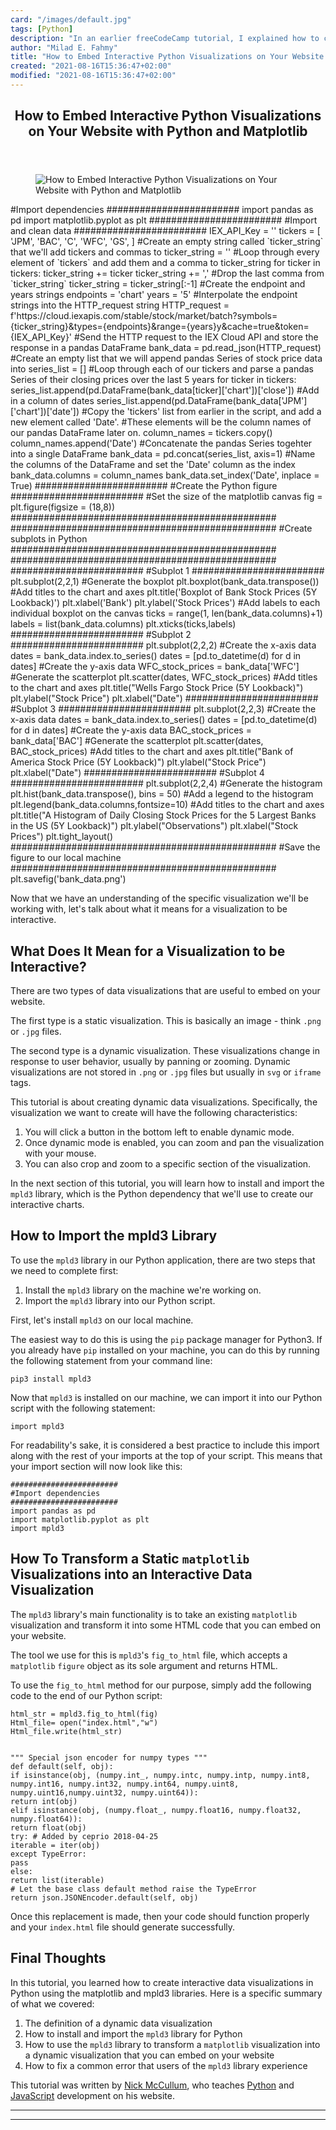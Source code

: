```yaml
---
card: "/images/default.jpg"
tags: [Python]
description: "In an earlier freeCodeCamp tutorial, I explained how to creat"
author: "Milad E. Fahmy"
title: "How to Embed Interactive Python Visualizations on Your Website with Python and Matplotlib"
created: "2021-08-16T15:36:47+02:00"
modified: "2021-08-16T15:36:47+02:00"
---
```

<div class="site-wrapper">
<main id="site-main" class="site-main outer">
<div class="inner">
<article class="post-full post tag-python tag-data-science tag-data-visualization ">
<header class="post-full-header">
<h1 class="post-full-title">How to Embed Interactive Python Visualizations on Your Website with Python and Matplotlib</h1>
</header>
<figure class="post-full-image">
<picture>
<source media="(max-width: 700px)" sizes="1px" srcset="data:image/gif;base64,R0lGODlhAQABAIAAAAAAAP///yH5BAEAAAAALAAAAAABAAEAAAIBRAA7 1w">
<source media="(min-width: 701px)" sizes="(max-width: 800px) 400px,
(max-width: 1170px) 700px,
1400px" srcset="/news/content/images/size/w300/2020/05/bank_data.png 300w,
/news/content/images/size/w600/2020/05/bank_data.png 600w,
/news/content/images/size/w1000/2020/05/bank_data.png 1000w,
/news/content/images/size/w2000/2020/05/bank_data.png 2000w">
<img onerror="this.style.display='none'" src="/news/content/images/size/w2000/2020/05/bank_data.png" alt="How to Embed Interactive Python Visualizations on Your Website with Python and Matplotlib">
</picture>
</figure>
<section class="post-full-content">
<div class="post-content">
#Import dependencies
########################
import pandas as pd
import matplotlib.pyplot as plt
########################
#Import and clean data
########################
IEX_API_Key = ''
tickers = [
'JPM',
'BAC',
'C',
'WFC',
'GS',
]
#Create an empty string called `ticker_string` that we'll add tickers and commas to
ticker_string = ''
#Loop through every element of `tickers` and add them and a comma to ticker_string
for ticker in tickers:
ticker_string += ticker
ticker_string += ','
#Drop the last comma from `ticker_string`
ticker_string = ticker_string[:-1]
#Create the endpoint and years strings
endpoints = 'chart'
years = '5'
#Interpolate the endpoint strings into the HTTP_request string
HTTP_request = f'https://cloud.iexapis.com/stable/stock/market/batch?symbols={ticker_string}&amp;types={endpoints}&amp;range={years}y&amp;cache=true&amp;token={IEX_API_Key}'
#Send the HTTP request to the IEX Cloud API and store the response in a pandas DataFrame
bank_data = pd.read_json(HTTP_request)
#Create an empty list that we will append pandas Series of stock price data into
series_list = []
#Loop through each of our tickers and parse a pandas Series of their closing prices over the last 5 years
for ticker in tickers:
series_list.append(pd.DataFrame(bank_data[ticker]['chart'])['close'])
#Add in a column of dates
series_list.append(pd.DataFrame(bank_data['JPM']['chart'])['date'])
#Copy the 'tickers' list from earlier in the script, and add a new element called 'Date'.
#These elements will be the column names of our pandas DataFrame later on.
column_names = tickers.copy()
column_names.append('Date')
#Concatenate the pandas Series togehter into a single DataFrame
bank_data = pd.concat(series_list, axis=1)
#Name the columns of the DataFrame and set the 'Date' column as the index
bank_data.columns = column_names
bank_data.set_index('Date', inplace = True)
########################
#Create the Python figure
########################
#Set the size of the matplotlib canvas
fig = plt.figure(figsize = (18,8))
################################################
################################################
#Create subplots in Python
################################################
################################################
########################
#Subplot 1
########################
plt.subplot(2,2,1)
#Generate the boxplot
plt.boxplot(bank_data.transpose())
#Add titles to the chart and axes
plt.title('Boxplot of Bank Stock Prices (5Y Lookback)')
plt.xlabel('Bank')
plt.ylabel('Stock Prices')
#Add labels to each individual boxplot on the canvas
ticks = range(1, len(bank_data.columns)+1)
labels = list(bank_data.columns)
plt.xticks(ticks,labels)
########################
#Subplot 2
########################
plt.subplot(2,2,2)
#Create the x-axis data
dates = bank_data.index.to_series()
dates = [pd.to_datetime(d) for d in dates]
#Create the y-axis data
WFC_stock_prices =  bank_data['WFC']
#Generate the scatterplot
plt.scatter(dates, WFC_stock_prices)
#Add titles to the chart and axes
plt.title("Wells Fargo Stock Price (5Y Lookback)")
plt.ylabel("Stock Price")
plt.xlabel("Date")
########################
#Subplot 3
########################
plt.subplot(2,2,3)
#Create the x-axis data
dates = bank_data.index.to_series()
dates = [pd.to_datetime(d) for d in dates]
#Create the y-axis data
BAC_stock_prices =  bank_data['BAC']
#Generate the scatterplot
plt.scatter(dates, BAC_stock_prices)
#Add titles to the chart and axes
plt.title("Bank of America Stock Price (5Y Lookback)")
plt.ylabel("Stock Price")
plt.xlabel("Date")
########################
#Subplot 4
########################
plt.subplot(2,2,4)
#Generate the histogram
plt.hist(bank_data.transpose(), bins = 50)
#Add a legend to the histogram
plt.legend(bank_data.columns,fontsize=10)
#Add titles to the chart and axes
plt.title("A Histogram of Daily Closing Stock Prices for the 5 Largest Banks in the US (5Y Lookback)")
plt.ylabel("Observations")
plt.xlabel("Stock Prices")
plt.tight_layout()
################################################
#Save the figure to our local machine
################################################
plt.savefig('bank_data.png')</code></pre><p>Now that we have an understanding of the specific visualization we'll be working with, let's talk about what it means for a visualization to be interactive.</p><h2 id="what-does-it-mean-for-a-visualization-to-be-interactive">What Does It Mean for a Visualization to be Interactive?</h2><p>There are two types of data visualizations that are useful to embed on your website.</p><p>The first type is a static visualization. This is basically an image - think <code>.png</code> or <code>.jpg</code> files.</p><p>The second type is a dynamic visualization. These visualizations change in response to user behavior, usually by panning or zooming. Dynamic visualizations are not stored in <code>.png</code> or <code>.jpg</code> files but usually in <code>svg</code> or <code>iframe</code> tags.</p><p>This tutorial is about creating dynamic data visualizations. Specifically, the visualization we want to create will have the following characteristics:</p><ol><li>You will click a button in the bottom left to enable dynamic mode.</li><li>Once dynamic mode is enabled, you can zoom and pan the visualization with your mouse.</li><li>You can also crop and zoom to a specific section of the visualization.</li></ol><p>In the next section of this tutorial, you will learn how to install and import the <code>mpld3</code> library, which is the Python dependency that we'll use to create our interactive charts.</p><h2 id="how-to-import-the-mpld3-library">How to Import the mpld3 Library</h2><p>To use the <code>mpld3</code> library in our Python application, there are two steps that we need to complete first:</p><ol><li>Install the <code>mpld3</code> library on the machine we're working on.</li><li>Import the <code>mpld3</code> library into our Python script.</li></ol><p>First, let's install <code>mpld3</code> on our local machine.</p><p>The easiest way to do this is using the <code>pip</code> package manager for Python3. If you already have <code>pip</code> installed on your machine, you can do this by running the following statement from your command line:</p><pre><code class="language-bash">pip3 install mpld3</code></pre><p>Now that <code>mpld3</code> is installed on our machine, we can import it into our Python script with the following statement:</p><pre><code class="language-python">import mpld3</code></pre><p>For readability's sake, it is considered a best practice to include this import along with the rest of your imports at the top of your script. This means that your import section will now look like this:</p><pre><code class="language-python">########################
#Import dependencies
########################
import pandas as pd
import matplotlib.pyplot as plt
import mpld3</code></pre><h2 id="how-to-transform-a-static-matplotlib-visualizations-into-an-interactive-data-visualization">How To Transform a Static <code>matplotlib</code> Visualizations into an Interactive Data Visualization</h2><p>The <code>mpld3</code> library's main functionality is to take an existing <code>matplotlib</code> visualization and transform it into some HTML code that you can embed on your website.</p><p>The tool we use for this is <code>mpld3</code>'s <code>fig_to_html</code> file, which accepts a <code>matplotlib</code> <code>figure</code> object as its sole argument and returns HTML.</p><p>To use the <code>fig_to_html</code> method for our purpose, simply add the following code to the end of our Python script:</p><pre><code class="language-python">html_str = mpld3.fig_to_html(fig)
Html_file= open("index.html","w")
Html_file.write(html_str)
<style>
</style>
<div id="fig_el9485945779489608822319421"></div>
""" Special json encoder for numpy types """
def default(self, obj):
if isinstance(obj, (numpy.int_, numpy.intc, numpy.intp, numpy.int8,
numpy.int16, numpy.int32, numpy.int64, numpy.uint8,
numpy.uint16,numpy.uint32, numpy.uint64)):
return int(obj)
elif isinstance(obj, (numpy.float_, numpy.float16, numpy.float32,
numpy.float64)):
return float(obj)
try: # Added by ceprio 2018-04-25
iterable = iter(obj)
except TypeError:
pass
else:
return list(iterable)
# Let the base class default method raise the TypeError
return json.JSONEncoder.default(self, obj)</code></pre><p>Once this replacement is made, then your code should function properly and your <code>index.html</code> file should generate successfully. </p><h2 id="final-thoughts">Final Thoughts</h2><p>In this tutorial, you learned how to create interactive data visualizations in Python using the matplotlib and mpld3 libraries. Here is a specific summary of what we covered:</p><ol><li>The definition of a dynamic data visualization</li><li>How to install and import the <code>mpld3</code> library for Python</li><li>How to use the <code>mpld3</code> library to transform a <code>matplotlib</code> visualization into a dynamic visualization that you can embed on your website</li><li>How to fix a common error that users of the <code>mpld3</code> library experience</li></ol><p>This tutorial was written by <a href="https://nickmccullum.com/">Nick McCullum</a>, who teaches <a href="https://nickmccullum.com/advanced-python/">Python</a> and <a href="https://nickmccullum.com/javascript/">JavaScript</a> development on his website. </p>
</div>
<hr>
<hr>
</section>
</article>
</div>
</main>
</div>
<!-- Google Tag Manager (noscript) -->
<!-- End Google Tag Manager (noscript) -->

